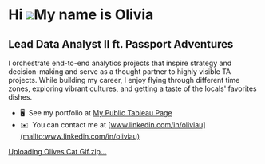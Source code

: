 
Hi ![](https://user-images.githubusercontent.com/18350557/176309783-0785949b-9127-417c-8b55-ab5a4333674e.gif)My name is Olivia
==============================================================================================================================

Lead Data Analyst II ft. Passport Adventures
--------------------------------------------

I orchestrate end-to-end analytics projects that inspire strategy and decision-making and serve as a thought partner to highly visible TA projects. While building my career, I enjoy flying through different time zones, exploring vibrant cultures, and getting a taste of the locals' favorites dishes.

* 🖥️  See my portfolio at [My Public Tableau Page](http://rb.gy/appacu)
* ✉️  You can contact me at [www.linkedin.com/in/oliviau](mailto:www.linkedin.com/in/oliviau)

[Uploading Olives Cat Gif.zip…]()


<!--
**oliviasportfolio/oliviasportfolio** is a ✨ _special_ ✨ repository because its `README.md` (this file) appears on your GitHub profile.
### Hi there 👋
Here are some ideas to get you started:

- 🔭 I’m currently working on ...
- 🌱 I’m currently learning ...
- 👯 I’m looking to collaborate on ...
- 🤔 I’m looking for help with ...
- 💬 Ask me about ...
- 📫 How to reach me: ...
- 😄 Pronouns: ...
- ⚡ Fun fact: ...
-->
